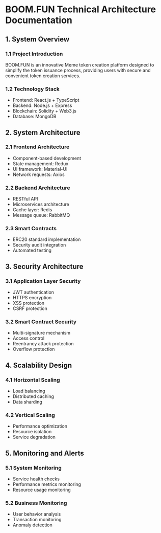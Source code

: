 # BOOM.FUN Technical Architecture Documentation

## 1. System Overview

### 1.1 Project Introduction
BOOM.FUN is an innovative Meme token creation platform designed to simplify the token issuance process, providing users with secure and convenient token creation services.

### 1.2 Technology Stack
- Frontend: React.js + TypeScript
- Backend: Node.js + Express
- Blockchain: Solidity + Web3.js
- Database: MongoDB

## 2. System Architecture

### 2.1 Frontend Architecture
- Component-based development
- State management: Redux
- UI framework: Material-UI
- Network requests: Axios

### 2.2 Backend Architecture
- RESTful API
- Microservices architecture
- Cache layer: Redis
- Message queue: RabbitMQ

### 2.3 Smart Contracts
- ERC20 standard implementation
- Security audit integration
- Automated testing

## 3. Security Architecture

### 3.1 Application Layer Security
- JWT authentication
- HTTPS encryption
- XSS protection
- CSRF protection

### 3.2 Smart Contract Security
- Multi-signature mechanism
- Access control
- Reentrancy attack protection
- Overflow protection

## 4. Scalability Design

### 4.1 Horizontal Scaling
- Load balancing
- Distributed caching
- Data sharding

### 4.2 Vertical Scaling
- Performance optimization
- Resource isolation
- Service degradation

## 5. Monitoring and Alerts

### 5.1 System Monitoring
- Service health checks
- Performance metrics monitoring
- Resource usage monitoring

### 5.2 Business Monitoring
- User behavior analysis
- Transaction monitoring
- Anomaly detection